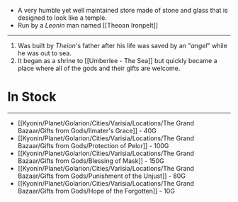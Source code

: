 - A very humble yet well maintained store made of stone and glass that is designed to look like a temple.
- Run by a *Leonin* man named [[Theoan Ironpelt]]

---
1. Was built by *Theion*'s father after his life was saved by an "*angel*" while he was out to sea.
2. It began as a shrine to [[Umberlee - The Sea]] but quickly became a place where all of the gods and their gifts are welcome.

# In Stock
---
- [[Kyonin/Planet/Golarion/Cities/Varisia/Locations/The Grand Bazaar/Gifts from Gods/Ilmater's Grace]] - 40G
- [[Kyonin/Planet/Golarion/Cities/Varisia/Locations/The Grand Bazaar/Gifts from Gods/Protection of Pelor]] - 100G
- [[Kyonin/Planet/Golarion/Cities/Varisia/Locations/The Grand Bazaar/Gifts from Gods/Blessing of Mask]] - 150G
- [[Kyonin/Planet/Golarion/Cities/Varisia/Locations/The Grand Bazaar/Gifts from Gods/Punishment of the Unjust]] - 80G
- [[Kyonin/Planet/Golarion/Cities/Varisia/Locations/The Grand Bazaar/Gifts from Gods/Hope of the Forgotten]] - 10G